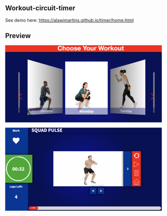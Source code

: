## Workout-circuit-timer


See demo here: https://alawimartins.github.io/timer/home.html


## Preview

![GitHub Logo](/preview/T1.png)

![GitHub Logo](/preview/T2.png)


